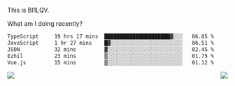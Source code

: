 This is BI1LQV.

What am I doing recently?

<!--START_SECTION:waka-->

```txt
TypeScript     19 hrs 17 mins  █████████████████████▓░░░   86.05 %
JavaScript     1 hr 27 mins    █▓░░░░░░░░░░░░░░░░░░░░░░░   06.51 %
JSON           32 mins         ▓░░░░░░░░░░░░░░░░░░░░░░░░   02.45 %
Ezhil          23 mins         ▒░░░░░░░░░░░░░░░░░░░░░░░░   01.75 %
Vue.js         15 mins         ▒░░░░░░░░░░░░░░░░░░░░░░░░   01.12 %
```

<!--END_SECTION:waka-->
<img align="right" src="https://github-readme-stats.vercel.app/api?username=bi1lqv&show_icons=true&count_private=true">

<img src="https://metrics.lecoq.io/bi1lqv?template=classic&base.activity=0&base.community=0&base.repositories=0&base.metadata=0&isocalendar=1&base=header%2C%20activity%2C%20community%2C%20repositories%2C%20metadata&base.indepth=false&base.hireable=false&isocalendar=false&isocalendar.duration=full-year&config.timezone=Asia%2FShanghai">
